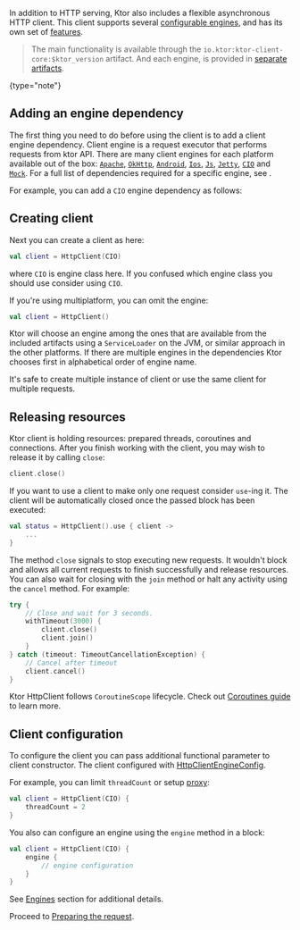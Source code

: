 [//]: # (title: Client Overview)

<include src="lib.md" include-id="outdated_warning"/>

In addition to HTTP serving, Ktor also includes a flexible asynchronous HTTP client.
This client supports several [configurable engines](http-client_engines.md), and has its own set of [features](http-client_features.md).

>The main functionality is available through the `io.ktor:ktor-client-core:$ktor_version` artifact.
>And each engine, is provided in [separate artifacts](http-client_engines.md).
>
{type="note"}

## Adding an engine dependency

The first thing you need to do before using the client is to add a client engine dependency. Client engine is a request executor that performs requests from ktor API. There are many client engines for each platform available out of the box: [`Apache`](http-client_engines.md#apache),
[`OkHttp`](http-client_engines.md#okhttp),
[`Android`](http-client_engines.md#android),
[`Ios`](http-client_engines.md#ios),
[`Js`](http-client_engines.md#js-javascript),
[`Jetty`](http-client_engines.md#jetty),
[`CIO`](http-client_engines.md#cio) and [`Mock`](http-client_engines.md#mock). For a full list of dependencies required for a specific engine, see [](http-client_engines.md#dependencies). 

For example, you can add a `CIO` engine dependency as follows:
<var name="artifact_name" value="ktor-client-cio"/>
<include src="lib.md" include-id="add_ktor_artifact"/>

## Creating client

Next you can create a client as here:

```kotlin
val client = HttpClient(CIO)
```

where `CIO` is engine class here. If you confused which engine class you should use consider using `CIO`.

If you're using multiplatform, you can omit the engine:

```kotlin
val client = HttpClient()
```

Ktor will choose an engine among the ones that are available from the included artifacts using a `ServiceLoader` on the JVM, or similar approach in the other platforms. If there are multiple engines in the dependencies Ktor chooses first in alphabetical order of engine name.

It's safe to create multiple instance of client or use the same client for multiple requests.

## Releasing resources

Ktor client is holding resources: prepared threads, coroutines and connections. After you finish working with the client, you may wish to release it by calling `close`:

```kotlin
client.close()
```

If you want to use a client to make only one request consider `use`-ing it. The client will be automatically closed once the passed block has been executed:

```kotlin
val status = HttpClient().use { client ->
    ...
}
```

The method `close` signals to stop executing new requests. It wouldn't block and allows all current requests to finish successfully and release resources. You can also wait for closing with the `join` method or halt any activity using the `cancel` method. For example:

```kotlin
try {
    // Close and wait for 3 seconds.
    withTimeout(3000) {
        client.close()
        client.join()
    }
} catch (timeout: TimeoutCancellationException) {
    // Cancel after timeout
    client.cancel()
}
```

Ktor HttpClient follows `CoroutineScope` lifecycle. Check out [Coroutines guide](https://kotlin.github.io/kotlinx.coroutines/kotlinx-coroutines-core/kotlinx.coroutines/-coroutine-scope/) to learn more.

## Client configuration

To configure the client you can pass additional functional parameter to client constructor. The client configured with [HttpClientEngineConfig](https://api.ktor.io/%ktor_version%/io.ktor.client.engine/-http-client-engine-config/index.html).

For example, you can limit `threadCount` or setup [proxy](proxy.md):

```kotlin
val client = HttpClient(CIO) {
    threadCount = 2
}
```

You also can configure an engine using the `engine` method in a block:

```kotlin
val client = HttpClient(CIO) {
    engine {
        // engine configuration
    }
}
```

See [Engines](http-client_engines.md) section for additional details.

Proceed to [Preparing the request](request.md).

